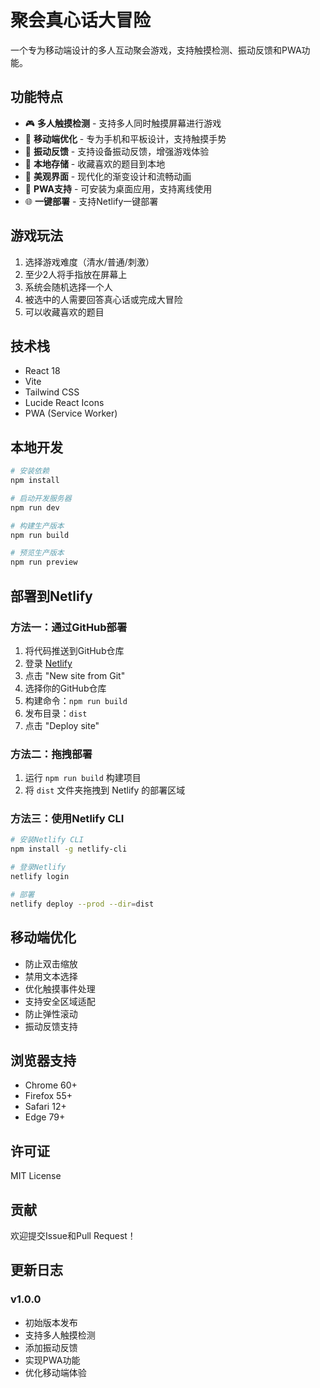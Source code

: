 # 聚会真心话大冒险

一个专为移动端设计的多人互动聚会游戏，支持触摸检测、振动反馈和PWA功能。

## 功能特点

- 🎮 **多人触摸检测** - 支持多人同时触摸屏幕进行游戏
- 📱 **移动端优化** - 专为手机和平板设计，支持触摸手势
- 🔔 **振动反馈** - 支持设备振动反馈，增强游戏体验
- 💾 **本地存储** - 收藏喜欢的题目到本地
- 🎨 **美观界面** - 现代化的渐变设计和流畅动画
- 📱 **PWA支持** - 可安装为桌面应用，支持离线使用
- 🌐 **一键部署** - 支持Netlify一键部署

## 游戏玩法

1. 选择游戏难度（清水/普通/刺激）
2. 至少2人将手指放在屏幕上
3. 系统会随机选择一个人
4. 被选中的人需要回答真心话或完成大冒险
5. 可以收藏喜欢的题目

## 技术栈

- React 18
- Vite
- Tailwind CSS
- Lucide React Icons
- PWA (Service Worker)

## 本地开发

```bash
# 安装依赖
npm install

# 启动开发服务器
npm run dev

# 构建生产版本
npm run build

# 预览生产版本
npm run preview
```

## 部署到Netlify

### 方法一：通过GitHub部署

1. 将代码推送到GitHub仓库
2. 登录 [Netlify](https://netlify.com)
3. 点击 "New site from Git"
4. 选择你的GitHub仓库
5. 构建命令：`npm run build`
6. 发布目录：`dist`
7. 点击 "Deploy site"

### 方法二：拖拽部署

1. 运行 `npm run build` 构建项目
2. 将 `dist` 文件夹拖拽到 Netlify 的部署区域

### 方法三：使用Netlify CLI

```bash
# 安装Netlify CLI
npm install -g netlify-cli

# 登录Netlify
netlify login

# 部署
netlify deploy --prod --dir=dist
```

## 移动端优化

- 防止双击缩放
- 禁用文本选择
- 优化触摸事件处理
- 支持安全区域适配
- 防止弹性滚动
- 振动反馈支持

## 浏览器支持

- Chrome 60+
- Firefox 55+
- Safari 12+
- Edge 79+

## 许可证

MIT License

## 贡献

欢迎提交Issue和Pull Request！

## 更新日志

### v1.0.0
- 初始版本发布
- 支持多人触摸检测
- 添加振动反馈
- 实现PWA功能
- 优化移动端体验 